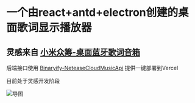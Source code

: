 # 一个由react+antd+electron创建的桌面歌词显示播放器
## 灵感来自 [小米众筹-桌面蓝牙歌词音箱](https://www.ithome.com/0/547/976.htm)
后端接口使用 [Binaryify-NeteaseCloudMusicApi](https://github.com/Binaryify/NeteaseCloudMusicApi) 提供一键部署到Vercel 

目前处于灵感开发阶段


![导图](https://tva1.sinaimg.cn/large/008i3skNly1gpzgts8sfkj31lk0r8778.jpg)

